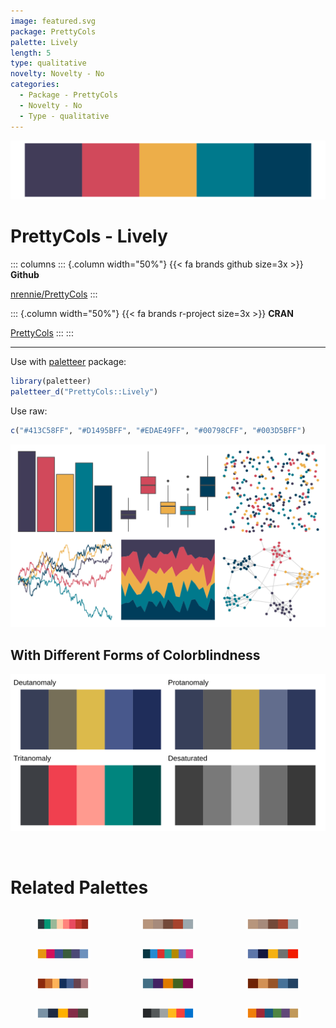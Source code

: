 ```yaml
---
image: featured.svg
package: PrettyCols
palette: Lively
length: 5
type: qualitative
novelty: Novelty - No
categories:
  - Package - PrettyCols
  - Novelty - No
  - Type - qualitative
---
```


![](featured.svg)

# PrettyCols - Lively 

::: columns
::: {.column width="50%"}
{{< fa brands github size=3x >}}
**Github**

[nrennie/PrettyCols](https://github.com/nrennie/PrettyCols)
:::

::: {.column width="50%"}
{{< fa brands r-project size=3x >}}
**CRAN**

[PrettyCols](https://CRAN.R-project.org/package=PrettyCols)
:::
:::

<hr> 

Use with [paletteer](https://emilhvitfeldt.github.io/paletteer/) package:

```r
library(paletteer)
paletteer_d("PrettyCols::Lively")
```

Use raw:

```r
c("#413C58FF", "#D1495BFF", "#EDAE49FF", "#00798CFF", "#003D5BFF")
``` 

![](examples.png) <br>

## With Different Forms of Colorblindness

![](colorblind.svg) 

<br>

# Related Palettes

<div class="list" style="display: grid; grid-template-columns: auto auto auto;"> <figure class="figure">
<a href="../../awtools/a_palette/"> <img src="../../awtools/a_palette/featured.svg" style="width: 100%;" class="figure-img"></a>
</figure> <figure class="figure">
<a href="../../ButterflyColors/hamadryas_feronia/"> <img src="../../ButterflyColors/hamadryas_feronia/featured.svg" style="width: 100%;" class="figure-img"></a>
</figure> <figure class="figure">
<a href="../../ButterflyColors/hamadryas_feronia/"> <img src="../../ButterflyColors/hamadryas_feronia/featured.svg" style="width: 100%;" class="figure-img"></a>
</figure> <figure class="figure">
<a href="../../calecopal/superbloom3/"> <img src="../../calecopal/superbloom3/featured.svg" style="width: 100%;" class="figure-img"></a>
</figure> <figure class="figure">
<a href="../../ggthemr/solarized/"> <img src="../../ggthemr/solarized/featured.svg" style="width: 100%;" class="figure-img"></a>
</figure> <figure class="figure">
<a href="../../nbapalettes/grizzlies/"> <img src="../../nbapalettes/grizzlies/featured.svg" style="width: 100%;" class="figure-img"></a>
</figure> <figure class="figure">
<a href="../../NatParksPalettes/DeathValley/"> <img src="../../NatParksPalettes/DeathValley/featured.svg" style="width: 100%;" class="figure-img"></a>
</figure> <figure class="figure">
<a href="../../PrettyCols/Dark/"> <img src="../../PrettyCols/Dark/featured.svg" style="width: 100%;" class="figure-img"></a>
</figure> <figure class="figure">
<a href="../../colRoz/m_horridus/"> <img src="../../colRoz/m_horridus/featured.svg" style="width: 100%;" class="figure-img"></a>
</figure> <figure class="figure">
<a href="../../ltc/pantone23/"> <img src="../../ltc/pantone23/featured.svg" style="width: 100%;" class="figure-img"></a>
</figure> <figure class="figure">
<a href="../../nbapalettes/thunder_city/"> <img src="../../nbapalettes/thunder_city/featured.svg" style="width: 100%;" class="figure-img"></a>
</figure> <figure class="figure">
<a href="../../ggthemes/excel_Aspect/"> <img src="../../ggthemes/excel_Aspect/featured.svg" style="width: 100%;" class="figure-img"></a>
</figure> 
</div>
